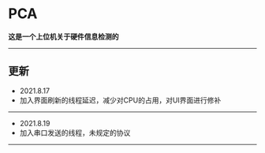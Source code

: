 # PCA
**这是一个上位机关于硬件信息检测的**
***
## **更新**
- 2021.8.17
- 加入界面刷新的线程延迟，减少对CPU的占用，对UI界面进行修补
***
- 2021.8.19
- 加入串口发送的线程，未规定的协议
***

